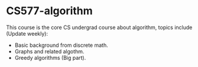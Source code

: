 # CS577-algorithm
This course is the core CS undergrad course about algorithm, topics include (Update weekly):
- Basic background from discrete math.
- Graphs and related algothm.
- Greedy algorithms (Big part).
